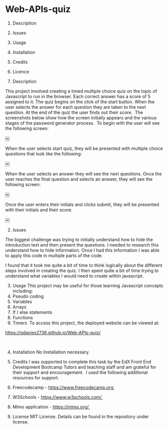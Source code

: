 # Web-APIs-quiz

1. Description 
2. Issues 
3. Usage 
4. Installation 
5. Credits 
6. Licence




1. Description

This project involved creating a timed multiple choice quiz on the topic of Javascript to run in the browser. Each correct answer has a score of 5 assigned to it. The quiz begins on the click of the start button. When the user selects the answer for each question they are taken to the next question. At the end of the quiz the user finds out their score. 
The screenshots below show how the screen initially appears and the various stages of the password generator process. 
To begin with the user will see the following screen:


￼

When the user selects start quiz, they will be presented with multiple choice questions that look like the following:

￼

When the user selects an answer they will see the next questions. 
Once the user reaches the final question and selects an answer, they will see the following screen:

￼

Once the user enters their initials and clicks submit, they will be presented with their initials and their score.

￼


2. Issues

The biggest challenge was trying to initially understand how to hide the introduction text and then present the questions. I needed to research this understand how to hide information. Once I had this information I was able to apply this code in multiple parts of the code. 

I  found that it took me quite a bit of time to think logically about the different steps involved in creating the quiz. I then spent quite a bit of time trying to understand what variables I would need to create within javascript. 

3. Usage
This project may be useful for those learning Javascript concepts including: 
1. Pseudo coding 
2. Variables 
3. Arrays 
4. If / else statements 
5. Functions
6. Timers 
To access this project, the deployed website can be viewed at:

https://gdavies2736.github.io/Web-APIs-quiz/

 

4. Installation
No Installation necessary.

5. Credits
I was supported to complete this task by the EdX Front End Development Bootcamp Tutors and teaching staff and am grateful for their support and encouragement. 
I used the following additional resources for support. 
1. Freecodecamp - https://www.freecodecamp.org 
2. W3Schools - https://www.w3schools.com/ 
3. Mimo application - https://mimo.org/ 

6. License
MIT License. Details can be found in the repository under license.

